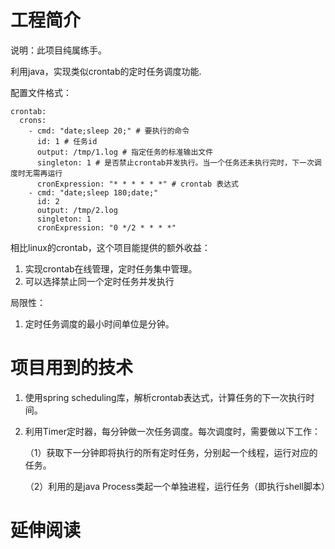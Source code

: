 # 工程简介
说明：此项目纯属练手。

利用java，实现类似crontab的定时任务调度功能.

配置文件格式：
```aidl
crontab:
  crons:
    - cmd: "date;sleep 20;" # 要执行的命令
      id: 1 # 任务id
      output: /tmp/1.log # 指定任务的标准输出文件
      singleton: 1 # 是否禁止crontab并发执行。当一个任务还未执行完时，下一次调度时无需再运行
      cronExpression: "* * * * * *" # crontab 表达式
    - cmd: "date;sleep 180;date;"
      id: 2
      output: /tmp/2.log
      singleton: 1
      cronExpression: "0 */2 * * * *"
```
相比linux的crontab，这个项目能提供的额外收益：
1. 实现crontab在线管理，定时任务集中管理。
2. 可以选择禁止同一个定时任务并发执行

局限性：
1. 定时任务调度的最小时间单位是分钟。

# 项目用到的技术
1. 使用spring scheduling库，解析crontab表达式，计算任务的下一次执行时间。
2. 利用Timer定时器，每分钟做一次任务调度。每次调度时，需要做以下工作：

    （1）获取下一分钟即将执行的所有定时任务，分别起一个线程，运行对应的任务。
   
    （2）利用的是java Process类起一个单独进程，运行任务（即执行shell脚本）
# 延伸阅读

